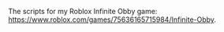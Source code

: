 The scripts for my Roblox Infinite Obby game: https://www.roblox.com/games/75636165715984/Infinite-Obby.
